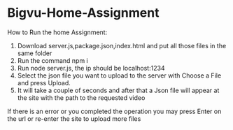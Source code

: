 # Bigvu-Home-Assignment

How to Run the home Assignment:
1. Download server.js,package.json,index.html and put all those files in the same folder
2. Run the command npm i
3. Run node server.js, the ip should be localhost:1234
4. Select the json file you want to upload to the server with Choose a File and press Upload.
5. It will take a couple of seconds and after that a Json file will appear at the site with the path to the requested video

If there is an error or you completed the operation you may press Enter on the url or re-enter the site to upload more files
